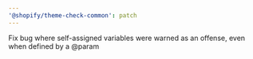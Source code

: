 ```yaml
---
'@shopify/theme-check-common': patch
---
```


Fix bug where self-assigned variables were warned as an offense, even when defined by a @param
